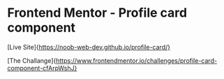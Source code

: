 # Frontend Mentor - Profile card component

[Live Site]{https://noob-web-dev.github.io/profile-card/}

[The Challange]{https://www.frontendmentor.io/challenges/profile-card-component-cfArpWshJ}